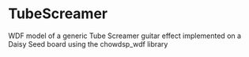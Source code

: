 # TubeScreamer
WDF model of a generic Tube Screamer guitar effect implemented on a Daisy Seed board using the chowdsp_wdf library
